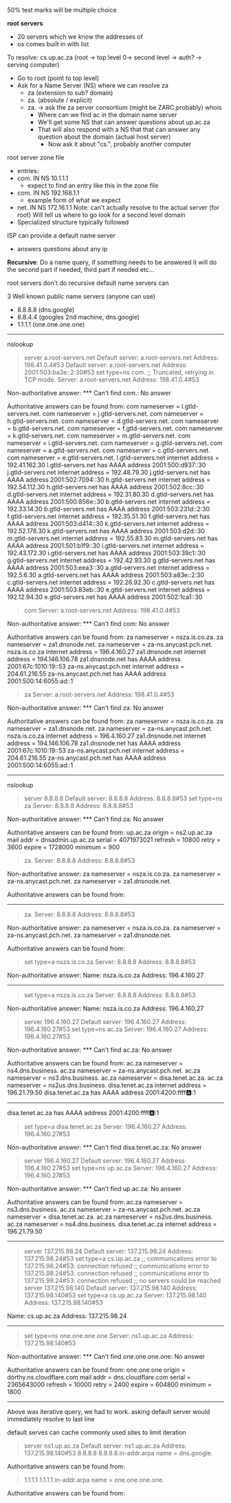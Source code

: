 50% test marks will be multiple choice

**root servers**
- 20 servers which we know the addresses of
- os comes built in with list

To resolve: cs.up.ac.za (root -> top level 0-> second level -> auth? -> serving computer)
- Go to root (point to top level)
- Ask for a Name Server (NS) where we can resolve za
	- za (extension to sub? domain)
	- za. (absolute / explicit)
	- za. -> ask the za server consortium (might be ZARC,probably) whois
		- Where can we find ac in the domain name server
		- We'll get some NS that can answer questions about up.ac.za
		- That will also respond with a NS that that can answer any question about the domain (actual host server)
			- Now ask it about "cs.", probably another computer

root server zone file
- entries:
- com. IN NS 10.1.1.1
	- expect to find an entry like this in the zone file
- com. IN NS 192.168.1.1
	- example form of what we expect
- net. IN NS 172.16.1.1
Note: can't actually resolve to the actual server (for root)
Will tell us where to go look for a second level domain
- Specialized structure typically followed
 
ISP can provide a default name server
- answers questions about any ip

**Recursive**: Do a name query, if something needs to be answered it will do the second part if needed, third part if needed etc...

root servers don't do recursive
default name servers can 


3 Well known public name servers (anyone can use)
- 8.8.8.8 (dns.google)
- 8.8.4.4 (googles 2nd machine, dns.google)
- 1.1.1.1 (one.one.one.one)

---

 nslookup
> server a.root-servers.net
Default server: a.root-servers.net
Address: 198.41.0.4#53
Default server: a.root-servers.net
Address: 2001:503:ba3e::2:30#53
> set type=ns
> com.
;; Truncated, retrying in TCP mode.
Server:         a.root-servers.net
Address:        198.41.0.4#53

Non-authoritative answer:
*** Can't find com.: No answer

Authoritative answers can be found from:
com     nameserver = l.gtld-servers.net.
com     nameserver = j.gtld-servers.net.
com     nameserver = h.gtld-servers.net.
com     nameserver = d.gtld-servers.net.
com     nameserver = b.gtld-servers.net.
com     nameserver = f.gtld-servers.net.
com     nameserver = k.gtld-servers.net.
com     nameserver = m.gtld-servers.net.
com     nameserver = i.gtld-servers.net.
com     nameserver = g.gtld-servers.net.
com     nameserver = a.gtld-servers.net.
com     nameserver = c.gtld-servers.net.
com     nameserver = e.gtld-servers.net.
l.gtld-servers.net      internet address = 192.41.162.30
l.gtld-servers.net      has AAAA address 2001:500:d937::30
j.gtld-servers.net      internet address = 192.48.79.30
j.gtld-servers.net      has AAAA address 2001:502:7094::30
h.gtld-servers.net      internet address = 192.54.112.30
h.gtld-servers.net      has AAAA address 2001:502:8cc::30
d.gtld-servers.net      internet address = 192.31.80.30
d.gtld-servers.net      has AAAA address 2001:500:856e::30
b.gtld-servers.net      internet address = 192.33.14.30
b.gtld-servers.net      has AAAA address 2001:503:231d::2:30
f.gtld-servers.net      internet address = 192.35.51.30
f.gtld-servers.net      has AAAA address 2001:503:d414::30
k.gtld-servers.net      internet address = 192.52.178.30
k.gtld-servers.net      has AAAA address 2001:503:d2d::30
m.gtld-servers.net      internet address = 192.55.83.30
m.gtld-servers.net      has AAAA address 2001:501:b1f9::30
i.gtld-servers.net      internet address = 192.43.172.30
i.gtld-servers.net      has AAAA address 2001:503:39c1::30
g.gtld-servers.net      internet address = 192.42.93.30
g.gtld-servers.net      has AAAA address 2001:503:eea3::30
a.gtld-servers.net      internet address = 192.5.6.30
a.gtld-servers.net      has AAAA address 2001:503:a83e::2:30
c.gtld-servers.net      internet address = 192.26.92.30
c.gtld-servers.net      has AAAA address 2001:503:83eb::30
e.gtld-servers.net      internet address = 192.12.94.30
e.gtld-servers.net      has AAAA address 2001:502:1ca1::30
> com
Server:         a.root-servers.net
Address:        198.41.0.4#53

Non-authoritative answer:
*** Can't find com: No answer

Authoritative answers can be found from:
za      nameserver = nsza.is.co.za.
za      nameserver = za1.dnsnode.net.
za      nameserver = za-ns.anycast.pch.net.
nsza.is.co.za   internet address = 196.4.160.27
za1.dnsnode.net internet address = 194.146.106.78
za1.dnsnode.net has AAAA address 2001:67c:1010:19::53
za-ns.anycast.pch.net   internet address = 204.61.216.55
za-ns.anycast.pch.net   has AAAA address 2001:500:14:6055:ad::1
> za
Server:         a.root-servers.net
Address:        198.41.0.4#53

Non-authoritative answer:
*** Can't find za: No answer

Authoritative answers can be found from:
za      nameserver = nsza.is.co.za.
za      nameserver = za1.dnsnode.net.
za      nameserver = za-ns.anycast.pch.net.
nsza.is.co.za   internet address = 196.4.160.27
za1.dnsnode.net internet address = 194.146.106.78
za1.dnsnode.net has AAAA address 2001:67c:1010:19::53
za-ns.anycast.pch.net   internet address = 204.61.216.55
za-ns.anycast.pch.net   has AAAA address 2001:500:14:6055:ad::1

---
nslookup
> server 8.8.8.8
Default server: 8.8.8.8
Address: 8.8.8.8#53
> set type=ns
> za
Server:         8.8.8.8
Address:        8.8.8.8#53

Non-authoritative answer:
*** Can't find za: No answer

Authoritative answers can be found from:
up.ac.za
        origin = ns2.up.ac.za
        mail addr = dnsadmin.up.ac.za
        serial = 4071973021
        refresh = 10800
        retry = 3600
        expire = 1728000
        minimum = 900
> za.
Server:         8.8.8.8
Address:        8.8.8.8#53

Non-authoritative answer:
za      nameserver = nsza.is.co.za.
za      nameserver = za-ns.anycast.pch.net.
za      nameserver = za1.dnsnode.net.

Authoritative answers can be found from:

---
> za.
Server:         8.8.8.8
Address:        8.8.8.8#53

Non-authoritative answer:
za      nameserver = nsza.is.co.za.
za      nameserver = za-ns.anycast.pch.net.
za      nameserver = za1.dnsnode.net.

Authoritative answers can be found from:
> set type=a
> nsza.is.co.za
Server:         8.8.8.8
Address:        8.8.8.8#53

Non-authoritative answer:
Name:   nsza.is.co.za
Address: 196.4.160.27

---
> set type=a
> nsza.is.co.za
Server:         8.8.8.8
Address:        8.8.8.8#53

Non-authoritative answer:
Name:   nsza.is.co.za
Address: 196.4.160.27
> server 196.4.160.27
Default server: 196.4.160.27
Address: 196.4.160.27#53
> set type=ns
> ac.za
Server:         196.4.160.27
Address:        196.4.160.27#53

Non-authoritative answer:
*** Can't find ac.za: No answer

Authoritative answers can be found from:
ac.za   nameserver = ns4.dns.business.
ac.za   nameserver = za-ns.anycast.pch.net.
ac.za   nameserver = ns3.dns.business.
ac.za   nameserver = disa.tenet.ac.za.
ac.za   nameserver = ns2us.dns.business.
disa.tenet.ac.za        internet address = 196.21.79.50
disa.tenet.ac.za        has AAAA address 2001:4200:ffff:a::1

---
disa.tenet.ac.za        has AAAA address 2001:4200:ffff:a::1
> set type=a
> disa.tenet.ac.za
Server:         196.4.160.27
Address:        196.4.160.27#53

Non-authoritative answer:
*** Can't find disa.tenet.ac.za: No answer
> server 196.4.160.27
Default server: 196.4.160.27
Address: 196.4.160.27#53
> set type=ns
> up.ac.za
Server:         196.4.160.27
Address:        196.4.160.27#53

Non-authoritative answer:
*** Can't find up.ac.za: No answer

Authoritative answers can be found from:
ac.za   nameserver = ns3.dns.business.
ac.za   nameserver = za-ns.anycast.pch.net.
ac.za   nameserver = disa.tenet.ac.za.
ac.za   nameserver = ns2us.dns.business.
ac.za   nameserver = ns4.dns.business.
disa.tenet.ac.za        internet address = 196.21.79.50

---
> server 137.215.98.24
Default server: 137.215.98.24
Address: 137.215.98.24#53
> set type=a
> cs.up.ac.za
;; communications error to 137.215.98.24#53: connection refused
;; communications error to 137.215.98.24#53: connection refused
;; communications error to 137.215.98.24#53: connection refused
;; no servers could be reached
> server 137.215.98.140
Default server: 137.215.98.140
Address: 137.215.98.140#53
> set type=a
> cs.up.ac.za
Server:         137.215.98.140
Address:        137.215.98.140#53

Name:   cs.up.ac.za
Address: 137.215.98.24

---
> set type=ns
> one.one.one.one
Server:         ns1.up.ac.za
Address:        137.215.98.140#53

Non-authoritative answer:
*** Can't find one.one.one.one: No answer

Authoritative answers can be found from:
one.one.one
        origin = dorthy.ns.cloudflare.com
        mail addr = dns.cloudflare.com
        serial = 2365643000
        refresh = 10000
        retry = 2400
        expire = 604800
        minimum = 1800
>
---

Above was iterative query, we had to work.
asking default server would immediately resolve to last line

default serves can cache commonly used sites to limit iteration

> server ns1.up.ac.za
Default server: ns1.up.ac.za
Address: 137.215.98.140#53
> 8.8.8.8
8.8.8.8.in-addr.arpa    name = dns.google.

Authoritative answers can be found from:
> 1.1.1.1
1.1.1.1.in-addr.arpa    name = one.one.one.one.

Authoritative answers can be found from: